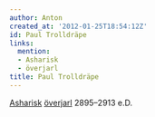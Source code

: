 ```yaml
---
author: Anton
created_at: '2012-01-25T18:54:12Z'
id: Paul Trolldräpe
links:
  mention:
  - Asharisk
  - överjarl
title: Paul Trolldräpe
---
```


[Asharisk][] [överjarl] 2895–2913 e.D.

  [Asharisk]: Asharisk
  [överjarl]: överjarl
